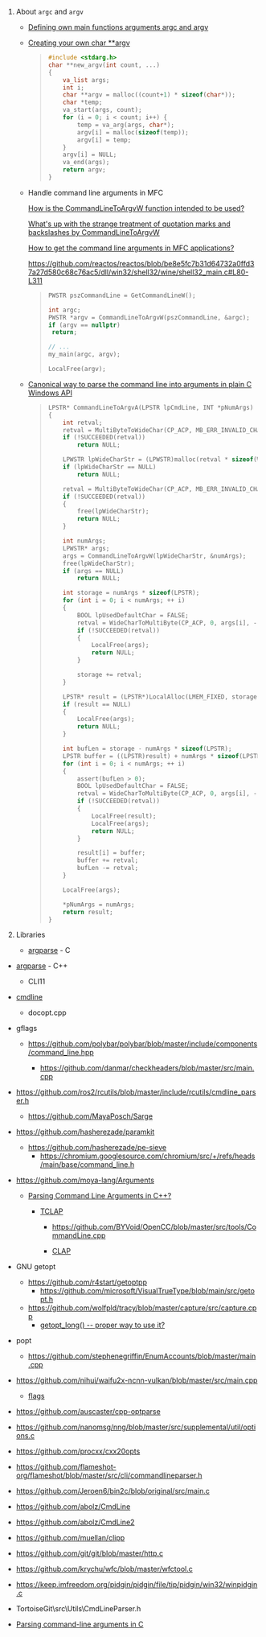 1. About `argc` and `argv`
   
   - [Defining own main functions arguments argc and argv](https://stackoverflow.com/questions/1519885/defining-own-main-functions-arguments-argc-and-argv)
   
   - [Creating your own char **argv](https://www.daniweb.com/programming/software-development/threads/476677/creating-your-own-char-argv)
     
     > ```c
     > #include <stdarg.h>
     > char **new_argv(int count, ...)
     > {
     >     va_list args;
     >     int i;
     >     char **argv = malloc((count+1) * sizeof(char*));
     >     char *temp;
     >     va_start(args, count);
     >     for (i = 0; i < count; i++) {
     >         temp = va_arg(args, char*);
     >         argv[i] = malloc(sizeof(temp));
     >         argv[i] = temp;
     >     }
     >     argv[i] = NULL;
     >     va_end(args);
     >     return argv;
     > }
     > ```
   
   - Handle command line arguments in MFC
     
     [How is the CommandLineToArgvW function intended to be used?](https://devblogs.microsoft.com/oldnewthing/20100916-00/?p=12843)
     
     [What's up with the strange treatment of quotation marks and backslashes by CommandLineToArgvW](https://devblogs.microsoft.com/oldnewthing/20100917-00/?p=12833)
     
     [How to get the command line arguments in MFC applications?](https://stackoverflow.com/questions/5562877/how-to-get-the-command-line-arguments-in-mfc-applications)
     
     https://github.com/reactos/reactos/blob/be8e5fc7b31d64732a0ffd37a27d580c68c76ac5/dll/win32/shell32/wine/shell32_main.c#L80-L311
     
     > ```c++
     > PWSTR pszCommandLine = GetCommandLineW();
     > 
     > int argc;
     > PWSTR *argv = CommandLineToArgvW(pszCommandLine, &argc);
     > if (argv == nullptr)
     >  return;
     > 
     > // ...
     > my_main(argc, argv);
     > 
     > LocalFree(argv);
     > ```
   
   - [Canonical way to parse the command line into arguments in plain C Windows API](https://stackoverflow.com/questions/291424/canonical-way-to-parse-the-command-line-into-arguments-in-plain-c-windows-api)
     
     > ```c
     > LPSTR* CommandLineToArgvA(LPSTR lpCmdLine, INT *pNumArgs)
     > {
     >     int retval;
     >     retval = MultiByteToWideChar(CP_ACP, MB_ERR_INVALID_CHARS, lpCmdLine, -1, NULL, 0);
     >     if (!SUCCEEDED(retval))
     >         return NULL;
     > 
     >     LPWSTR lpWideCharStr = (LPWSTR)malloc(retval * sizeof(WCHAR));
     >     if (lpWideCharStr == NULL)
     >         return NULL;
     > 
     >     retval = MultiByteToWideChar(CP_ACP, MB_ERR_INVALID_CHARS, lpCmdLine, -1, lpWideCharStr, retval);
     >     if (!SUCCEEDED(retval))
     >     {
     >         free(lpWideCharStr);
     >         return NULL;
     >     }
     > 
     >     int numArgs;
     >     LPWSTR* args;
     >     args = CommandLineToArgvW(lpWideCharStr, &numArgs);
     >     free(lpWideCharStr);
     >     if (args == NULL)
     >         return NULL;
     > 
     >     int storage = numArgs * sizeof(LPSTR);
     >     for (int i = 0; i < numArgs; ++ i)
     >     {
     >         BOOL lpUsedDefaultChar = FALSE;
     >         retval = WideCharToMultiByte(CP_ACP, 0, args[i], -1, NULL, 0, NULL, &lpUsedDefaultChar);
     >         if (!SUCCEEDED(retval))
     >         {
     >             LocalFree(args);
     >             return NULL;
     >         }
     > 
     >         storage += retval;
     >     }
     > 
     >     LPSTR* result = (LPSTR*)LocalAlloc(LMEM_FIXED, storage);
     >     if (result == NULL)
     >     {
     >         LocalFree(args);
     >         return NULL;
     >     }
     > 
     >     int bufLen = storage - numArgs * sizeof(LPSTR);
     >     LPSTR buffer = ((LPSTR)result) + numArgs * sizeof(LPSTR);
     >     for (int i = 0; i < numArgs; ++ i)
     >     {
     >         assert(bufLen > 0);
     >         BOOL lpUsedDefaultChar = FALSE;
     >         retval = WideCharToMultiByte(CP_ACP, 0, args[i], -1, buffer, bufLen, NULL, &lpUsedDefaultChar);
     >         if (!SUCCEEDED(retval))
     >         {
     >             LocalFree(result);
     >             LocalFree(args);
     >             return NULL;
     >         }
     > 
     >         result[i] = buffer;
     >         buffer += retval;
     >         bufLen -= retval;
     >     }
     > 
     >     LocalFree(args);
     > 
     >     *pNumArgs = numArgs;
     >     return result;
     > }
     > ```

2. Libraries
   
   - [argparse](https://github.com/cofyc/argparse) - C
- [argparse](https://github.com/p-ranav/argparse) - C++
  
  - CLI11

- [cmdline](https://github.com/tanakh/cmdline)
  
  - docopt.cpp

- gflags
  
  - https://github.com/polybar/polybar/blob/master/include/components/command_line.hpp
    
    - https://github.com/danmar/checkheaders/blob/master/src/main.cpp

- https://github.com/ros2/rcutils/blob/master/include/rcutils/cmdline_parser.h
  
  - https://github.com/MayaPosch/Sarge

- https://github.com/hasherezade/paramkit
  
  - https://github.com/hasherezade/pe-sieve
    - https://chromium.googlesource.com/chromium/src/+/refs/heads/main/base/command_line.h

- https://github.com/moya-lang/Arguments
  
  - [Parsing Command Line Arguments in C++?](https://stackoverflow.com/questions/865668/parsing-command-line-arguments-in-c)
    
    - [TCLAP](http://tclap.sourceforge.net/)
      
      - https://github.com/BYVoid/OpenCC/blob/master/src/tools/CommandLine.cpp
      
      - [CLAP](https://www.cs.bgu.ac.il/~cgproj/CLAP/)

- GNU getopt
  
  - https://github.com/r4start/getoptpp
    - https://github.com/microsoft/VisualTrueType/blob/main/src/getopt.h
  - https://github.com/wolfpld/tracy/blob/master/capture/src/capture.cpp
    - [getopt_long() -- proper way to use it?](https://stackoverflow.com/questions/7489093/getopt-long-proper-way-to-use-it)

- popt
  
  - https://github.com/stephenegriffin/EnumAccounts/blob/master/main.cpp

- https://github.com/nihui/waifu2x-ncnn-vulkan/blob/master/src/main.cpp
  
  - [flags](https://github.com/google/neper/blob/master/flags.c)

- https://github.com/auscaster/cpp-optparse

- https://github.com/nanomsg/nng/blob/master/src/supplemental/util/options.c

- https://github.com/procxx/cxx20opts

- https://github.com/flameshot-org/flameshot/blob/master/src/cli/commandlineparser.h

- https://github.com/Jeroen6/bin2c/blob/original/src/main.c

- https://github.com/abolz/CmdLine

- https://github.com/abolz/CmdLine2

- https://github.com/muellan/clipp

- https://github.com/git/git/blob/master/http.c

- https://github.com/krychu/wfc/blob/master/wfctool.c

- https://keep.imfreedom.org/pidgin/pidgin/file/tip/pidgin/win32/winpidgin.c

- TortoiseGit\src\Utils\CmdLineParser.h

- [Parsing command-line arguments in C](https://stackoverflow.com/questions/9642732/parsing-command-line-arguments-in-c)
